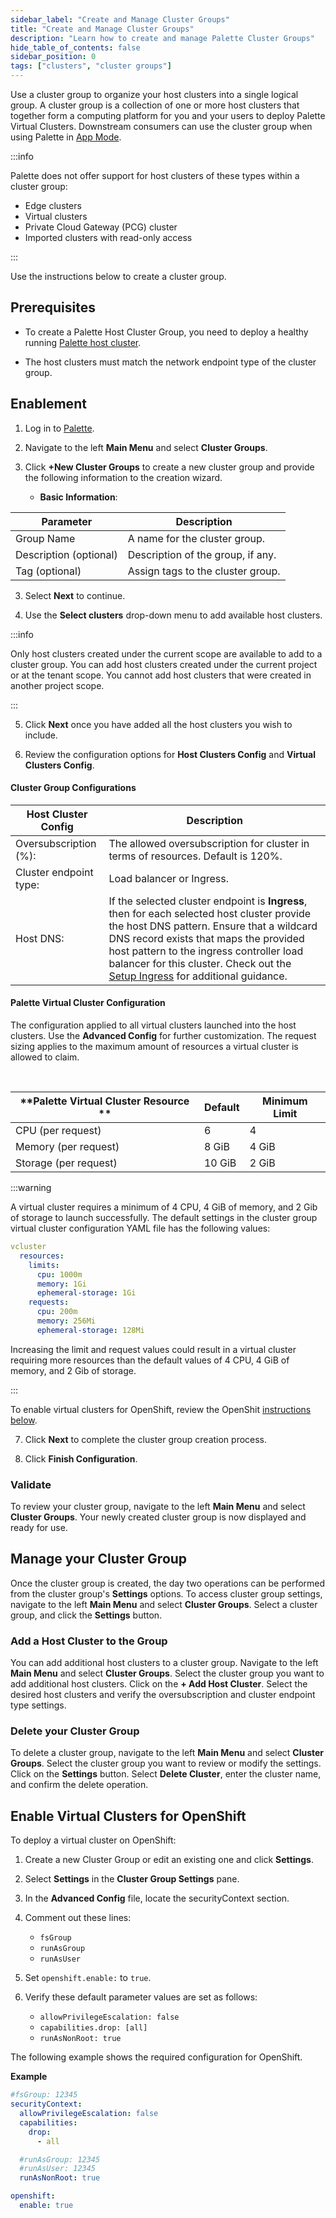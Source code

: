```yaml
---
sidebar_label: "Create and Manage Cluster Groups"
title: "Create and Manage Cluster Groups"
description: "Learn how to create and manage Palette Cluster Groups"
hide_table_of_contents: false
sidebar_position: 0
tags: ["clusters", "cluster groups"]
---
```


Use a cluster group to organize your host clusters into a single logical group. A cluster group is a collection of one
or more host clusters that together form a computing platform for you and your users to deploy Palette Virtual Clusters.
Downstream consumers can use the cluster group when using Palette in
[App Mode](../../introduction/palette-modes.md#what-is-app-mode).

:::info

Palette does not offer support for host clusters of these types within a cluster group:

- Edge clusters
- Virtual clusters
- Private Cloud Gateway (PCG) cluster
- Imported clusters with read-only access

:::

Use the instructions below to create a cluster group.

## Prerequisites

- To create a Palette Host Cluster Group, you need to deploy a healthy running [Palette host cluster](../clusters.md).

- The host clusters must match the network endpoint type of the cluster group.

## Enablement

1. Log in to [Palette](https://console.spectrocloud.com).

2. Navigate to the left **Main Menu** and select **Cluster Groups**.

3. Click **+New Cluster Groups** to create a new cluster group and provide the following information to the creation
   wizard.

   - **Basic Information**:

| Parameter              | Description                       |
| ---------------------- | --------------------------------- |
| Group Name             | A name for the cluster group.     |
| Description (optional) | Description of the group, if any. |
| Tag (optional)         | Assign tags to the cluster group. |

3. Select **Next** to continue.

4. Use the **Select clusters** drop-down menu to add available host clusters.

:::info

Only host clusters created under the current scope are available to add to a cluster group. You can add host clusters
created under the current project or at the tenant scope. You cannot add host clusters that were created in another
project scope.

:::

5. Click **Next** once you have added all the host clusters you wish to include.

6. Review the configuration options for **Host Clusters Config** and **Virtual Clusters Config**.

#### Cluster Group Configurations

| **Host Cluster Config** | **Description**                                                                                                                                                                                                                                                                                                                            |
| ----------------------- | ------------------------------------------------------------------------------------------------------------------------------------------------------------------------------------------------------------------------------------------------------------------------------------------------------------------------------------------ |
| Oversubscription (%):   | The allowed oversubscription for cluster in terms of resources. Default is 120%.                                                                                                                                                                                                                                                           |
| Cluster endpoint type:  | Load balancer or Ingress.                                                                                                                                                                                                                                                                                                                  |
| Host DNS:               | If the selected cluster endpoint is **Ingress**, then for each selected host cluster provide the host DNS pattern. Ensure that a wildcard DNS record exists that maps the provided host pattern to the ingress controller load balancer for this cluster. Check out the [Setup Ingress](ingress-cluster-group.md) for additional guidance. |

#### Palette Virtual Cluster Configuration

The configuration applied to all virtual clusters launched into the host clusters. Use the **Advanced Config** for
further customization. The request sizing applies to the maximum amount of resources a virtual cluster is allowed to
claim.

<br />

| **Palette Virtual Cluster Resource ** | **Default** | **Minimum Limit** |
| ------------------------------------- | ----------- | ----------------- |
| CPU (per request)                     | 6           | 4                 |
| Memory (per request)                  | 8 GiB       | 4 GiB             |
| Storage (per request)                 | 10 GiB      | 2 GiB             |

:::warning

A virtual cluster requires a minimum of 4 CPU, 4 GiB of memory, and 2 Gib of storage to launch successfully. The default
settings in the cluster group virtual cluster configuration YAML file has the following values:

```yaml
vcluster
  resources:
    limits:
      cpu: 1000m
      memory: 1Gi
      ephemeral-storage: 1Gi
    requests:
      cpu: 200m
      memory: 256Mi
      ephemeral-storage: 128Mi
```

Increasing the limit and request values could result in a virtual cluster requiring more resources than the default
values of 4 CPU, 4 GiB of memory, and 2 Gib of storage.

:::

To enable virtual clusters for OpenShift, review the OpenShit
[instructions below](#enable-virtual-cluster-for-openshift).

7. Click **Next** to complete the cluster group creation process.

8. Click **Finish Configuration**.

### Validate

To review your cluster group, navigate to the left **Main Menu** and select **Cluster Groups**. Your newly created
cluster group is now displayed and ready for use.

## Manage your Cluster Group

Once the cluster group is created, the day two operations can be performed from the cluster group's **Settings**
options. To access cluster group settings, navigate to the left **Main Menu** and select **Cluster Groups**. Select a
cluster group, and click the **Settings** button.

### Add a Host Cluster to the Group

You can add additional host clusters to a cluster group. Navigate to the left **Main Menu** and select **Cluster
Groups**. Select the cluster group you want to add additional host clusters. Click on the **+ Add Host Cluster**. Select
the desired host clusters and verify the oversubscription and cluster endpoint type settings.

### Delete your Cluster Group

To delete a cluster group, navigate to the left **Main Menu** and select **Cluster Groups**. Select the cluster group
you want to review or modify the settings. Click on the **Settings** button. Select **Delete Cluster**, enter the
cluster name, and confirm the delete operation.

## Enable Virtual Clusters for OpenShift

To deploy a virtual cluster on OpenShift:

1. Create a new Cluster Group or edit an existing one and click **Settings**.

2. Select **Settings** in the **Cluster Group Settings** pane.

3. In the **Advanced Config** file, locate the securityContext section.

4. Comment out these lines:

   - `fsGroup`
   - `runAsGroup`
   - `runAsUser`

5. Set `openshift.enable:` to `true`.

6. Verify these default parameter values are set as follows:

   - `allowPrivilegeEscalation: false`
   - `capabilities.drop: [all]`
   - `runAsNonRoot: true`

The following example shows the required configuration for OpenShift.

**Example**

```yaml
#fsGroup: 12345
securityContext:
  allowPrivilegeEscalation: false
  capabilities:
    drop:
      - all

  #runAsGroup: 12345
  #runAsUser: 12345
  runAsNonRoot: true

openshift:
  enable: true
```

